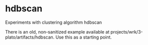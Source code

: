 # hdbscan
Experiments with clustering algorithm hdbscan

There is an old, non-sanitized example available at projects/wrk/3-plato/artifacts/hdbscan. Use this as a starting point.
